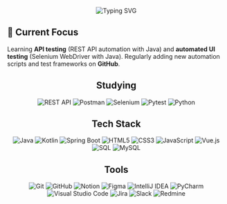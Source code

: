 <p align="center">
    <img src="https://readme-typing-svg.demolab.com/?center=true&vCenter=true&lines=Hello;I%27m+Seonggon;I%27m+studying+test+automation." alt="Typing SVG" />
</p>

## 🚀 Current Focus
Learning **API testing** (REST API automation with Java) and **automated UI testing** (Selenium WebDriver with Java). Regularly adding new automation scripts and test frameworks on **GitHub**.

<h2 align="center">Studying</h2>
<p align="center">
    <img src="https://img.shields.io/badge/REST%20API-%2385EA2D?style=for-the-badge&logo=swagger&logoColor=black" alt="REST API" />
    <img src="https://img.shields.io/badge/Postman-%23FF6C37?style=for-the-badge&logo=postman&logoColor=white" alt="Postman" />
    <img src="https://img.shields.io/badge/Selenium-%2343B02A?style=for-the-badge&logo=selenium&logoColor=white" alt="Selenium" />
    <img src="https://img.shields.io/badge/Pytest-%23FFFFFF?style=for-the-badge&logo=pytest&logoColor=%232F9FE3" alt="Pytest" />
    <img src="https://img.shields.io/badge/Python-%233670A0?style=for-the-badge&logo=python&logoColor=%23FFDD54" alt="Python" />
</p>

<h2 align="center">Tech Stack</h2>
<p align="center">
    <img src="https://img.shields.io/badge/Java-%23ED8B00?style=for-the-badge&logo=openjdk&logoColor=white" alt="Java" />
    <img src="https://img.shields.io/badge/Kotlin-%237F52FF?style=for-the-badge&logo=kotlin&logoColor=white" alt="Kotlin" />
    <img src="https://img.shields.io/badge/Spring%20Boot-%236DB33F?style=for-the-badge&logo=springboot&logoColor=white" alt="Spring Boot" />
    <img src="https://img.shields.io/badge/HTML5-%23E34F26?style=for-the-badge&logo=html5&logoColor=white" alt="HTML5" />
    <img src="https://img.shields.io/badge/CSS3-%231572B6?style=for-the-badge&logo=css3&logoColor=white" alt="CSS3" />
    <img src="https://img.shields.io/badge/JavaScript-%23323330?style=for-the-badge&logo=javascript&logoColor=%23F7DF1E" alt="JavaScript" />
    <img src="https://img.shields.io/badge/Vue.js-%2335495E?style=for-the-badge&logo=vuedotjs&logoColor=%234FC08D" alt="Vue.js" />
    <img src="https://img.shields.io/badge/SQL-%23336791?style=for-the-badge&logo=database&Color=white" alt="SQL" />
    <img src="https://img.shields.io/badge/MySQL-%234479A1?style=for-the-badge&logo=mysql&logoColor=white" alt="MySQL" />
</p>

<h2 align="center">Tools</h2>
<p align="center">
  <img src="https://img.shields.io/badge/Git-%23F05033?style=for-the-badge&logo=git&logoColor=white" alt="Git" />
  <img src="https://img.shields.io/badge/GitHub-%23121011?style=for-the-badge&logo=github&logoColor=white" alt="GitHub" />
  <img src="https://img.shields.io/badge/Notion-%23000000?style=for-the-badge&logo=notion&logoColor=white" alt="Notion" />
  <img src="https://img.shields.io/badge/Figma-%23F24E1E?style=for-the-badge&logo=figma&logoColor=white" alt="Figma" />
  <img src="https://img.shields.io/badge/IntelliJ%20IDEA-%23000000?style=for-the-badge&logo=intellij-idea&logoColor=white" alt="IntelliJ IDEA" />
  <img src="https://img.shields.io/badge/PyCharm-%23000000?style=for-the-badge&logo=pycharm&logoColor=white" alt="PyCharm" />
  <img src="https://img.shields.io/badge/Visual%20Studio-%230078D7?style=for-the-badge&logo=Visual-Studio&logoColor=white" alt="Visual Studio Code" />
  <img src="https://img.shields.io/badge/Jira-%230A0FFF?style=for-the-badge&logo=jira&logoColor=white" alt="Jira" />
  <img src="https://img.shields.io/badge/Slack-%234A154B?style=for-the-badge&logo=slack&logoColor=white" alt="Slack" />
  <img src="https://img.shields.io/badge/Redmine-%23B32024?style=for-the-badge&logo=redmine&logoColor=white" alt="Redmine" />
</p>
